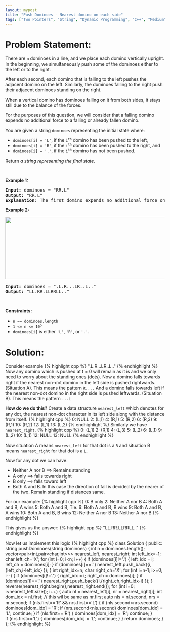 ```yaml
---
layout: mypost
title: "Push Dominoes - Nearest domino on each side"
tags: ["Two Pointers", "String", "Dynamic Programming", "C++", "Medium"]
---
```

# Problem Statement:
<p>There are <code>n</code> dominoes in a line, and we place each domino vertically upright. In the beginning, we simultaneously push some of the dominoes either to the left or to the right.</p>

<p>After each second, each domino that is falling to the left pushes the adjacent domino on the left. Similarly, the dominoes falling to the right push their adjacent dominoes standing on the right.</p>

<p>When a vertical domino has dominoes falling on it from both sides, it stays still due to the balance of the forces.</p>

<p>For the purposes of this question, we will consider that a falling domino expends no additional force to a falling or already fallen domino.</p>

<p>You are given a string <code>dominoes</code> representing the initial state where:</p>

<ul>
	<li><code>dominoes[i] = &#39;L&#39;</code>, if the <code>i<sup>th</sup></code> domino has been pushed to the left,</li>
	<li><code>dominoes[i] = &#39;R&#39;</code>, if the <code>i<sup>th</sup></code> domino has been pushed to the right, and</li>
	<li><code>dominoes[i] = &#39;.&#39;</code>, if the <code>i<sup>th</sup></code> domino has not been pushed.</li>
</ul>

<p>Return <em>a string representing the final state</em>.</p>

<p>&nbsp;</p>
<p><strong class="example">Example 1:</strong></p>

<pre>
<strong>Input:</strong> dominoes = &quot;RR.L&quot;
<strong>Output:</strong> &quot;RR.L&quot;
<strong>Explanation:</strong> The first domino expends no additional force on the second domino.
</pre>

<p><strong class="example">Example 2:</strong></p>
<img alt="" src="https://s3-lc-upload.s3.amazonaws.com/uploads/2018/05/18/domino.png" style="height: 196px; width: 512px;" />
<pre>
<strong>Input:</strong> dominoes = &quot;.L.R...LR..L..&quot;
<strong>Output:</strong> &quot;LL.RR.LLRRLL..&quot;
</pre>

<p>&nbsp;</p>
<p><strong>Constraints:</strong></p>

<ul>
	<li><code>n == dominoes.length</code></li>
	<li><code>1 &lt;= n &lt;= 10<sup>5</sup></code></li>
	<li><code>dominoes[i]</code> is either <code>&#39;L&#39;</code>, <code>&#39;R&#39;</code>, or <code>&#39;.&#39;</code>.</li>
</ul>

# Solution:
Consider example
 {% highlight cpp %} 
".L.R...LR..L.."
 {% endhighlight %}
Now any domino which is pushed at t = 0 will remain as it is and we only need to worry about the standing ones (dots).
Now a domino falls towards right if the nearest non-dot domino in the left side is pushed rightwards. (Situation A). This means the pattern `R....`
And a domino falls towards left if the nearest non-dot domino in the right side is pushed leftwards. (Situation B). This means the pattern `...L`

**How do we do this?**
Create a data structure `nearest_left` which denotes for any dot, the nearest non-dot character in its left side along with the distance from itself.
 {% highlight cpp %} 
0: NULL
2: (L,1)
4: (R,1)
5: (R,2)
6: (R,3)
9: (R,1)
10: (R,2)
12: (L,1)
13: (L,2)
 {% endhighlight %}
Similarly we have `nearest_right`.
 {% highlight cpp %} 
0: (L,1)
2: (R,1)
4: (L,3)
5: (L,2)
6: (L,1)
9: (L,2)
10: (L,1)
12: NULL
13: NULL
 {% endhighlight %}

Now situation A means `nearest_left` for that dot is a `R` and situation B means `nearest_right` for that dot is a `L`.

Now for any dot we can have:
- Neither A nor B ==> Remains standing
- A only ==> falls towards right
-  B only ==> falls toward left
- Both A and B. In this case the direction of fall is decided by the nearer of the two. Remain standing if distances same.

For our example: 
 {% highlight cpp %} 
0: B only
2: Neither A nor B
4: Both A and B, A wins
5: Both A and B, Tie.
6: Both A and B, B wins
9: Both A and B, A wins
10: Both A and B, B wins
12: Neither A nor B
13: Neither A nor B
 {% endhighlight %}

This gives us the answer:
 {% highlight cpp %} 
"LL.RR.LLRRLL.."
 {% endhighlight %}



Now let us implement this logic
 {% highlight cpp %} 
class Solution {
public:
    string pushDominoes(string dominoes) {
        int n = dominoes.length();
        vector<pair<int,pair<char,int>>> nearest_left, nearest_right;
        int left_idx=-1;
        char left_ch='X';
        for (int i=0; i<n; i++)
        {
            if (dominoes[i]!='.')
            {
                left_idx = i;
                left_ch = dominoes[i];
            }
            if (dominoes[i]=='.')
                nearest_left.push_back({i,{left_ch,i-left_idx} });
        }
        int right_idx=n;
        char right_ch='X';
        for (int i=n-1; i>=0; i--)
        {
            if (dominoes[i]!='.')
            {
                right_idx = i;
                right_ch = dominoes[i];
            }
            if (dominoes[i]=='.')
                nearest_right.push_back({i,{right_ch,right_idx-i} });
        }
        reverse(nearest_right.begin(),nearest_right.end());
        for (int i=0; i<nearest_left.size(); i++)
        {
            auto nl = nearest_left[i], nr = nearest_right[i];
            int dom_idx = nl.first; // this wil be same as nr.first
            auto nls = nl.second, nrs = nr.second;
            if (nls.first=='R' && nrs.first=='L')
            {
                if (nls.second<nrs.second) dominoes[dom_idx] = 'R';
                if (nrs.second<nls.second) dominoes[dom_idx] = 'L';
                continue;
            }
            if (nls.first=='R')
            {
                dominoes[dom_idx] = 'R';
                continue;
            }    
            if (nrs.first=='L') 
            {
                dominoes[dom_idx] = 'L';
                continue;
            }
        }
        return dominoes;
    }
};
 {% endhighlight %}